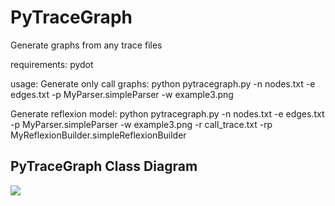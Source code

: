 PyTraceGraph
=============

Generate graphs from any trace files

requirements:
	pydot

usage:
Generate only call graphs: 
	python pytracegraph.py -n nodes.txt -e edges.txt -p MyParser.simpleParser -w example3.png

Generate reflexion model:
	python pytracegraph.py -n nodes.txt -e edges.txt -p MyParser.simpleParser -w example3.png -r call_trace.txt -rp MyReflexionBuilder.simpleReflexionBuilder

PyTraceGraph Class Diagram
-------

<img src="http://tomazeli.net/images/pytracegraph_arch.png" />
